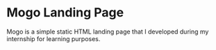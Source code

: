 # Mogo Landing Page

Mogo is a simple static HTML landing page that I developed during my internship for learning purposes.
